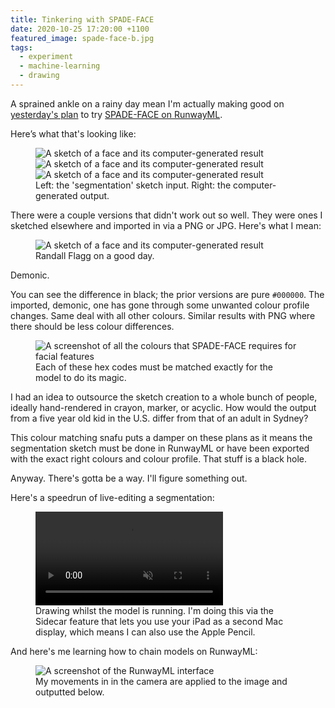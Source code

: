 ```yaml
---
title: Tinkering with SPADE-FACE
date: 2020-10-25 17:20:00 +1100
featured_image: spade-face-b.jpg
tags:
  - experiment
  - machine-learning
  - drawing
---
```


A sprained ankle on a rainy day mean I'm actually making good on [yesterday's plan](the-archie) to try [SPADE-FACE on RunwayML](https://app.runwayml.com/models/sree_harsha/SPADE-FACE).

Here’s what that's looking like:

<figure>
  <img data-src="https://ik.imagekit.io/dw/notes/tinkering-with-spade-face/spade-face-a.jpg" alt="A sketch of a face and its computer-generated result">
  <img data-src="https://ik.imagekit.io/dw/notes/tinkering-with-spade-face/spade-face-b.jpg" alt="A sketch of a face and its computer-generated result">
  <img data-src="https://ik.imagekit.io/dw/notes/tinkering-with-spade-face/spade-face-c.jpg" alt="A sketch of a face and its computer-generated result">
  <figcaption>Left: the 'segmentation' sketch input. Right: the computer-generated output.</figcaption>
</figure>

There were a couple versions that didn't work out so well. They were ones I sketched elsewhere and imported in via a PNG or JPG. Here's what I mean:

<figure>
  <img data-src="https://ik.imagekit.io/dw/notes/tinkering-with-spade-face/spade-face-x.jpg" alt="A sketch of a face and its computer-generated result">
   <figcaption>Randall Flagg on a good day.</figcaption>
</figure>

Demonic.

You can see the difference in black; the prior versions are pure `#000000`. The imported, demonic, one has gone through some unwanted colour profile changes. Same deal with all other colours. Similar results with PNG where there should be less colour differences.

<figure>
  <img data-src="https://ik.imagekit.io/dw/notes/tinkering-with-spade-face/hex-codes.jpg" alt="A screenshot of all the colours that SPADE-FACE requires for facial features">
   <figcaption>Each of these hex codes must be matched exactly for the model to do its magic.</figcaption>
</figure>

I had an idea to outsource the sketch creation to a whole bunch of people, ideally hand-rendered in crayon, marker, or acyclic. How would the output from a five year old kid in the U.S. differ from that of an adult in Sydney?

This colour matching snafu puts a damper on these plans as it means the segmentation sketch must be done in RunwayML or have been exported with the exact right colours and colour profile. That stuff is a black hole.

Anyway. There's gotta be a way. I'll figure something out.

Here's a speedrun of live-editing a segmentation:

<figure>
  <video muted playsinline controls loop>
  <source src="https://ik.imagekit.io/dw/video/spade-face-demo.mp4" type="video/mp4">
  </video>
  <figcaption>Drawing whilst the model is running. I'm doing this via the Sidecar feature that lets you use your iPad as a second Mac display, which means I can also use the Apple Pencil.</figcaption>
</figure>

And here's me learning how to chain models on RunwayML:

<figure>
  <img data-src="https://ik.imagekit.io/dw/notes/tinkering-with-spade-face/model-chaining.jpg" alt="A screenshot of the RunwayML interface">
   <figcaption>My movements in in the camera are applied to the image and outputted below.</figcaption>
</figure>
